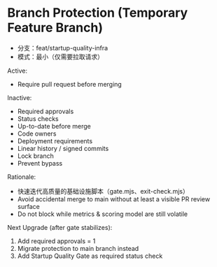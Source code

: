 # Branch Protection (Temporary Feature Branch)

- 分支：feat/startup-quality-infra
- 模式：最小（仅需要拉取请求）

Active:
- Require pull request before merging

Inactive:
- Required approvals
- Status checks
- Up-to-date before merge
- Code owners
- Deployment requirements
- Linear history / signed commits
- Lock branch
- Prevent bypass

Rationale:
- 快速迭代高质量的基础设施脚本（gate.mjs、exit-check.mjs）
- Avoid accidental merge to main without at least a visible PR review surface
- Do not block while metrics & scoring model are still volatile

Next Upgrade (after gate stabilizes):
1. Add required approvals = 1
2. Migrate protection to main branch instead
3. Add Startup Quality Gate as required status check
